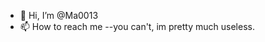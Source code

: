 - 👋 Hi, I’m @Ma0013
- 📫 How to reach me --you can't, im pretty much useless.

<!---
Ma0013/Ma0013 is a ✨ special ✨ repository because its `README.md` (this file) appears on your GitHub profile.
You can click the Preview link to take a look at your changes.
--->
